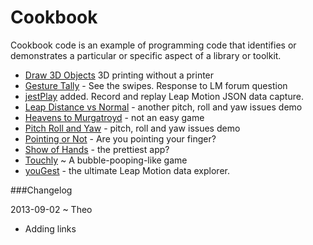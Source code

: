 Cookbook
========

Cookbook code is an example of programming code that identifies or demonstrates a particular or specific aspect of a library or toolkit.


* [Draw 3D Objects](https://github.com/jaanga/gestification/tree/gh-pages/cookbook/draw-3d-objects) 3D printing without a printer
* [Gesture Tally](https://github.com/jaanga/gestification/tree/gh-pages/cookbook/gesture-tally) - See the swipes. Response to LM forum question
* [jestPlay](https://github.com/jaanga/gestification/tree/gh-pages/cookbook/jest-play) added. Record and replay Leap Motion JSON data capture.
* [Leap Distance vs Normal](https://github.com/jaanga/gestification/tree/gh-pages/cookbook/leap-distance-vs-normal) - another pitch, roll and yaw issues demo
* [Heavens to Murgatroyd](https://github.com/jaanga/gestification/tree/gh-pages/cookbook/murgatroyd-heaven) - not an easy game
* [Pitch Roll and Yaw](https://github.com/jaanga/gestification/tree/gh-pages/cookbook/pitch-roll-yaw) - pitch, roll and yaw issues demo
* [Pointing or Not](http://jaanga.github.io/gestification/cookbook/pointing-or-not/r1/pointing-or-not.html) - Are you pointing your finger?
* [Show of Hands](https://github.com/jaanga/gestification/tree/gh-pages/cookbook/show-of-hands) - the prettiest app?
* [Touchly](https://github.com/jaanga/gestification/tree/gh-pages/cookbook/touchly) ~ A bubble-pooping-like game
* [youGest](https://github.com/jaanga/gestification/tree/gh-pages/cookbook/yougest) - the ultimate Leap Motion data explorer.

###Changelog


2013-09-02 ~ Theo
* Adding links